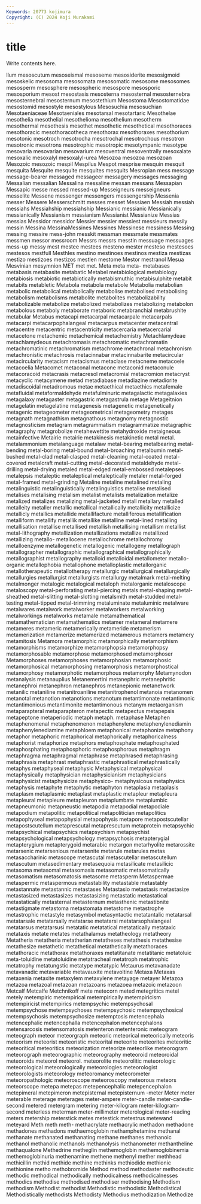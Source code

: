 ```yaml
---
Keywords: 20773 kojimura
Copyright: (C) 2024 Koji Murakami
---
```


# title

Write contents here.



llum mesoscutum mesoseismal mesoseme mesosiderite
mesosigmoid mesoskelic mesosoma mesosomata mesosomatic mesosome mesosomes mesosperm mesosphere mesospheric
mesospore mesosporic mesosporium mesost mesostasis mesosterna mesosternal mesosternebra mesosternebral mesosternum
mesostethium Mesostoma Mesostomatidae mesostomid mesostyle mesostylous Mesosuchia mesosuchian Mesotaeniaceae Mesotaeniales
mesotarsal mesotartaric Mesothelae mesothelia mesothelial mesothelioma mesothelium mesotherm mesothermal mesothesis
mesothet mesothetic mesothetical mesothoraces mesothoracic mesothoracotheca mesothorax mesothoraxes mesothorium mesotonic
mesotroch mesotrocha mesotrochal mesotrochous mesotron mesotronic mesotrons mesotrophic mesotropic mesotympanic
mesotype mesovaria mesovarian mesovarium mesoventral mesoventrally mesoxalate mesoxalic mesoxalyl mesoxalyl-urea
Mesozoa mesozoa mesozoan Mesozoic mesozoic mespil Mespilus Mespot mesprise mesquin
mesquit mesquita Mesquite mesquite mesquites mesquits Mesropian mess message message-bearer
messaged messageer messagery messages messaging Messalian messalian Messalina messaline messan
messans Messapian Messapic messe messed messed-up Messeigneurs messeigneurs messelite Messene
messenger messengers messengership Messenia messer Messere Messerschmitt messes messet Messiaen
Messiah messiah messiahs Messiahship messiahship Messianic messianic Messianically messianically Messianism
messianism Messianist Messianize Messias messias Messidor messidor Messier messier messiest
messieurs messily messin Messina MessinaMessines Messines Messinese messiness Messing messing
messire mess-john messkit messman messmate messmates messmen messor messroom Messrs
messrs messtin messuage messuages mess-up messy mest mestee mestees mesteno
mester mesteso mestesoes mestesos mestfull Mesthles mestino mestinoes mestinos mestiza
mestizas mestizo mestizoes mestizos mestlen mestome Mestor mestranol Mesua Mesvinian
mesymnion MET met met. Meta meta meta- metabases metabasis metabasite
metabatic Metabel metabiological metabiology metabiosis metabiotic metabiotically metabismuthic metabisulphite metabit
metabits metabletic Metabola metabola metabole Metabolia metabolian metabolic metabolical metabolically
metabolise metabolised metabolising metabolism metabolisms metabolite metabolites metabolizability metabolizable metabolize
metabolized metabolizes metabolizing metabolon metabolous metaboly metaborate metaboric metabranchial metabrushite
metabular Metabus metacapi metacarpal metacarpale metacarpals metacarpi metacarpophalangeal metacarpus metacenter
metacentral metacentre metacentric metacentricity metacercaria metacercarial metacetone metachemic metachemical metachemistry
Metachlamydeae metachlamydeous metachromasis metachromatic metachromatin metachromatinic metachromatism metachrome metachronal metachronism
metachronistic metachrosis metacinnabar metacinnabarite metacircular metacircularity metacism metacismus metaclase metacneme
metacoele metacoelia Metacomet metaconal metacone metaconid metaconule metacoracoid metacrasis metacresol
metacromial metacromion metacryst metacyclic metacymene metad metadiabase metadiazine metadiorite metadiscoidal
metadromous metae metaethical metaethics metafemale metafluidal metaformaldehyde metafulminuric metagalactic metagalaxies
metagalaxy metagaster metagastric metagastrula metage Metageitnion metagelatin metagelatine metagenesis metagenetic
metagenetically metagenic metageometer metageometrical metageometry metages metagnath metagnathism metagnathous metagnomy
metagnostic metagnosticism metagram metagrammatism metagrammatize metagraphic metagraphy metagrobolize metahewettite metahydroxide
metaigneous metainfective Metairie metairie metakinesis metakinetic metal metal. metalammonium metalanguage
metalaw metal-bearing metalbearing metal-bending metal-boring metal-bound metal-broaching metalbumin metal-bushed metal-clad
metal-clasped metal-cleaning metal-coated metal-covered metalcraft metal-cutting metal-decorated metaldehyde metal-drilling metal-drying
metaled metal-edged metal-embossed metalepses metalepsis metaleptic metaleptical metaleptically metaler metal-forged
metal-framed metal-grinding Metaline metaline metalined metaling metalinguistic metalinguistically metalinguistics metalise
metalised metalises metalising metalism metalist metalists metalization metalize metalized metalizes
metalizing metal-jacketed metall metallary metalled metalleity metaller metallic metallical metallically
metallicity metallicize metallicly metallics metallide metallifacture metalliferous metallification metalliform metallify
metallik metallike metalline metal-lined metalling metallisation metallise metallised metallish metallising
metallism metallist metal-lithography metallization metallizations metallize metallized metallizing metallo- metallocene
metallochrome metallochromy metalloenzyme metallogenetic metallogenic metallogeny metallograph metallographer metallographic metallographical
metallographically metallographist metallography metalloid metalloidal metallometer metallo-organic metallophobia metallophone metalloplastic
metallorganic metallotherapeutic metallotherapy metallurgic metallurgical metallurgically metallurgies metallurgist metallurgists metallurgy
metalmark metal-melting metalmonger metalogic metalogical metaloph metalorganic metaloscope metaloscopy metal-perforating
metal-piercing metals metal-shaping metal-sheathed metal-slitting metal-slotting metalsmith metal-studded metal-testing metal-tipped
metal-trimming metaluminate metaluminic metalware metalwares metalwork metalworker metalworkers metalworking metalworkings
metalworks metamale metamathematical metamathematician metamathematics metamer metameral metamere metameres metameric
metamerically metameride metamerism metamerization metamerize metamerized metamerous metamers metamery metamitosis
Metamora metamorphic metamorphically metamorphism metamorphisms metamorphize metamorphopsia metamorphopsy metamorphosable metamorphose
metamorphosed metamorphoser Metamorphoses metamorphoses metamorphosian metamorphosic metamorphosical metamorphosing metamorphosis metamorphostical
metamorphosy metamorphotic metamorphous metamorphy Metamynodon metanalysis metanauplius Metanemertini metanephric metanephritic
metanephroi metanephron metanephros metanepionic metanetwork metanilic metaniline metanitroaniline metanitrophenol metanoia
metanomen metanotal metanotion metanotions metanotum metantimonate metantimonic metantimonious metantimonite metantimonous
metanym metaorganism metaparapteral metaparapteron metapectic metapectus metapepsis metapeptone metaperiodic metaph
metaph. metaphase Metaphen metaphenomenal metaphenomenon metaphenylene metaphenylenediamin metaphenylenediamine metaphloem metaphonical
metaphonize metaphony metaphor metaphoric metaphorical metaphorically metaphoricalness metaphorist metaphorize metaphors
metaphosphate metaphosphated metaphosphating metaphosphoric metaphosphorous metaphragm metaphragma metaphragmal metaphrase metaphrased
metaphrasing metaphrasis metaphrast metaphrastic metaphrastical metaphrastically metaphys metaphyseal metaphysic Metaphysical
metaphysical metaphysically metaphysician metaphysicianism metaphysicians metaphysicist metaphysicize metaphysico- metaphysicous metaphysics
metaphysis metaphyte metaphytic metaphyton metaplasia metaplasis metaplasm metaplasmic metaplast metaplastic
metapleur metapleura metapleural metapleure metapleuron metaplumbate metaplumbic metapneumonic metapneustic metapodia
metapodial metapodiale metapodium metapolitic metapolitical metapolitician metapolitics metapophyseal metapophysial metapophysis
metapore metapostscutellar metapostscutellum metaprescutal metaprescutum metaprotein metapsychic metapsychical metapsychics metapsychism
metapsychist metapsychological metapsychology metapsychosis metapterygial metapterygium metapterygoid metarabic metargon metarhyolite
metarossite metarsenic metarsenious metarsenite metarule metarules metas metasaccharinic metascope metascutal
metascutellar metascutellum metascutum metasedimentary metasequoia metasilicate metasilicic metasoma metasomal metasomasis
metasomatic metasomatically metasomatism metasomatosis metasome metasperm Metaspermae metaspermic metaspermous metastability
metastable metastably metastannate metastannic metastases Metastasio metastasis metastasize metastasized metastasizes
metastasizing metastatic metastatical metastatically metasternal metasternum metasthenic metastibnite metastigmate metastoma
metastomata metastome metastrophe metastrophic metastyle metasymbol metasyntactic metatantalic metatarsal metatarsale
metatarsally metatarse metatarsi metatarsophalangeal metatarsus metatarsusi metatatic metatatical metatatically metataxic
metataxis metate metates metathalamus metatheology metatheory Metatheria metatheria metatherian metatheses
metathesis metathesise metathesize metathetic metathetical metathetically metathoraces metathoracic metathorax metathoraxes
metatitanate metatitanic metatoluic meta-toluidine metatoluidine metatracheal metatroph metatrophic metatrophy metatungstic
metatype metatypic Metaurus metavanadate metavanadic metavariable metavauxite metavoltine Metaxa Metaxas
metaxenia metaxite metaxylem metaxylene metayage metayer Metazoa metazoa metazoal metazoan
metazoans metazoea metazoic metazoon Metcalf Metcalfe Metchnikoff mete metecorn meted
metegritics metel metely metempiric metempirical metempirically metempiricism metempiricist metempirics metempsychic
metempsychosal metempsychose metempsychoses metempsychosic metempsychosical metempsychosis metempsychosize metemptosis metencephala metencephalic
metencephalla metencephalon metencephalons metensarcosis metensomatosis metenteron metenteronic meteogram meteograph meteor
meteorgraph meteoric meteorical meteorically meteoris meteorism meteorist meteoristic meteorital meteorite
meteorites meteoritic meteoritical meteoritics meteorization meteorize meteorlike meteorogram meteorograph meteorographic
meteorography meteoroid meteoroidal meteoroids meteorol meteorol. meteorolite meteorolitic meteorologic meteorological
meteorologically meteorologies meteorologist meteorologists meteorology meteoromancy meteorometer meteoropathologic meteoroscope meteoroscopy
meteorous meteors meteorscope metepa metepas metepencephalic metepencephalon metepimeral metepimeron metepisternal
metepisternum -meter Meter meter meterable meterage meterages meter-ampere meter-candle meter-candle-second
metered metergram metering meter-kilogram meter-kilogram-second meterless meterman meter-millimeter meterological meter-reading
meters metership meterstick metes metestick metestrus metewand meteyard Meth meth
meth- methacrylate methacrylic methadon methadone methadones methadons methaemoglobin methamphetamine methanal
methanate methanated methanating methane methanes methanoic methanol methanolic methanols methanolysis
methanometer methantheline methaqualone Methedrine metheglin methemoglobin methemoglobinemia methemoglobinuria methenamine methene
methenyl mether methhead methicillin methid methide methine methinks methiodide methionic
methionine metho methobromide Method method methodaster methodeutic methodic methodical methodically
methodicalness methodicalnesses methodics methodise methodised methodiser methodising Methodism methodism Methodist
methodist Methodistic methodistic Methodistical Methodistically methodists Methodisty Methodius methodization Methodize
